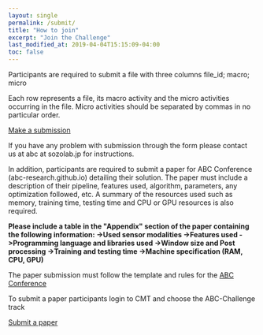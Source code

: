 ```yaml
---
layout: single
permalink: /submit/
title: "How to join"
excerpt: "Join the Challenge"
last_modified_at: 2019-04-04T15:15:09-04:00
toc: false
---
```

Participants are required to submit a file with three columns
file_id; macro; micro

Each row represents a file, its macro activity and the micro activities occurring in the file. Micro activities should be separated by commas in no particular order.

[Make a submission](https://forms.gle/mdNrWtNXjgZJrLvg8)

If you have any problem with submission through the form please contact us at
abc at sozolab.jp for instructions.

In addition, participants are required to submit a paper for ABC Conference (abc-research.github.io) detailing their solution. The paper must include a description of their pipeline, features used, algorithm, parameters, any optimization followed, etc.
A summary of the resources used such as memory, training time, testing time and CPU or GPU resources is also required.

<b>Please include a table in the "Appendix" section of the paper containing the following information:
->Used sensor modalities
->Features used
->Programming language and libraries used
->Window size and Post processing
->Training and testing time
->Machine specification (RAM, CPU, GPU)</b>

The paper submission must follow the template and rules for the [ABC Conference](https://abc-research.github.io)

To submit a paper participants login to CMT and choose the ABC-Challenge track

[Submit a paper](https://cmt3.research.microsoft.com/IVPRICIEV2020/Submission/Index)
